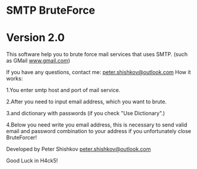 # SMTP BruteForce
# Version 2.0

This software help you to brute force mail services that uses SMTP. (such as GMail www.gmail.com)

If you have any questions, contact me: peter.shishkov@outlook.com
How it works:

1.You enter smtp host and port of mail service.

2.After you need to input email address, which you want to brute.

3.and dictionary with passwords (if you check "Use Dictionary".)

4.Below you need write you email address, this is necessary to send valid email and password combination to your address if you unfortunately close BruteForcer!

Developed by Peter Shishkov peter.shishkov@outlook.com

Good Luck in H4ck5!
